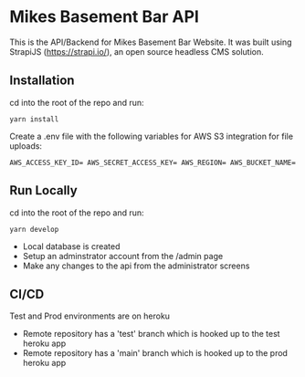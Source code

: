 # Mikes Basement Bar API

This is the API/Backend for Mikes Basement Bar Website. It was built using StrapiJS (https://strapi.io/), an open source headless CMS solution.

## Installation

cd into the root of the repo and run:

`
yarn install
`

Create a .env file with the following variables for AWS S3 integration for file uploads:

`
AWS_ACCESS_KEY_ID=
AWS_SECRET_ACCESS_KEY=
AWS_REGION=
AWS_BUCKET_NAME=
`

## Run Locally

cd into the root of the repo and run:

`
yarn develop
`

- Local database is created
- Setup an adminstrator account from the /admin page
- Make any changes to the api from the administrator screens

## CI/CD

Test and Prod environments are on heroku

- Remote repository has a 'test' branch which is hooked up to the test heroku app
- Remote repository has a 'main' branch which is hooked up to the prod heroku app
